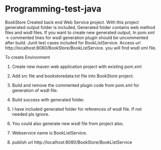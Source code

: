 # Programming-test-java
BookStore
Created back end Web Service project.
With this project generated output folder is included,
Generated folder contains web method files and wsdl files.
If you want to create new generated output, 
In pom.xml -> commented lines for wsdl generation plugin should be uncommented after build.
Junit test cases included for BookListService. 
Access url http://localhost:8080/BookStore/BookListService. you will find wsdl xml file.

To create Environment
1. Create new maven web application project with existing pom.xml

2. Add src file and bookstoredata.txt file into BookStore project.

3. Build and remove the commented plugin code from pom.xml for generation of wsdl file.

4. Build success with generated folder.

5. I have included generated folder for references of wsdl file. If not needed pls ignore.

6. You could also generate new wsdl file from project also.

7. Webservice name is BookListService.

8. publish url http://localhost:8080/BookStore/BookListService
